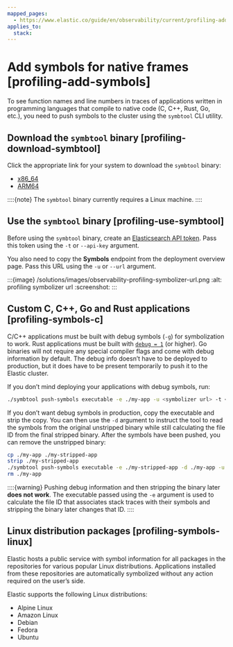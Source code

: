 ```yaml
---
mapped_pages:
  - https://www.elastic.co/guide/en/observability/current/profiling-add-symbols.html
applies_to:
  stack:
---
```


# Add symbols for native frames [profiling-add-symbols]

To see function names and line numbers in traces of applications written in programming languages that compile to native code (C, C++, Rust, Go, etc.), you need to push symbols to the cluster using the `symbtool` CLI utility.


## Download the `symbtool` binary [profiling-download-symbtool]

Click the appropriate link for your system to download the `symbtool` binary:

* [x86_64](https://artifacts.elastic.co/downloads/prodfiler/symbtool-9.0.0-beta1-linux-x86_64.tar.gz)
* [ARM64](https://artifacts.elastic.co/downloads/prodfiler/symbtool-9.0.0-beta1-linux-arm64.tar.gz)

::::{note}
The `symbtool` binary currently requires a Linux machine.
::::



## Use the `symbtool` binary [profiling-use-symbtool]

Before using the `symbtool` binary, create an [Elasticsearch API token](/deploy-manage/api-keys/elasticsearch-api-keys.md#create-api-key). Pass this token using the `-t` or `--api-key` argument.

You also need to copy the **Symbols** endpoint from the deployment overview page. Pass this URL using the `-u` or `--url` argument.

:::{image} /solutions/images/observability-profiling-symbolizer-url.png
:alt: profiling symbolizer url
:screenshot:
:::


## Custom C, C++, Go and Rust applications [profiling-symbols-c]

C/C++ applications must be built with debug symbols (`-g`) for symbolization to work. Rust applications must be built with [`debug = 1`](https://doc.rust-lang.org/cargo/reference/profiles.html#debug) (or higher). Go binaries will not require any special compiler flags and come with debug information by default. The debug info doesn’t have to be deployed to production, but it does have to be present temporarily to push it to the Elastic cluster.

If you don’t mind deploying your applications with debug symbols, run:

```bash
./symbtool push-symbols executable -e ./my-app -u <symbolizer url> -t <API token>
```

If you don’t want debug symbols in production, copy the executable and strip the copy. You can then use the `-d` argument to instruct the tool to read the symbols from the original unstripped binary while still calculating the file ID from the final stripped binary. After the symbols have been pushed, you can remove the unstripped binary:

```bash
cp ./my-app ./my-stripped-app
strip ./my-stripped-app
./symbtool push-symbols executable -e ./my-stripped-app -d ./my-app -u <symbolizer url> -t <API token>
rm ./my-app
```

::::{warning}
Pushing debug information and then stripping the binary later **does not work**. The executable passed using the `-e` argument is used to calculate the file ID that associates stack traces with their symbols and stripping the binary later changes that ID.
::::



## Linux distribution packages [profiling-symbols-linux]

Elastic hosts a public service with symbol information for all packages in the repositories for various popular Linux distributions. Applications installed from these repositories are automatically symbolized without any action required on the user’s side.

Elastic supports the following Linux distributions:

* Alpine Linux
* Amazon Linux
* Debian
* Fedora
* Ubuntu

